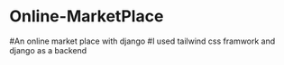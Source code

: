 # Online-MarketPlace
#An online market place with django
#I used tailwind css framwork and django as a backend
